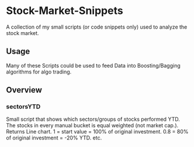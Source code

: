# Stock-Market-Snippets

A collection of my small scripts (or code snippets only) used to analyze the stock market.

## Usage

Many of these Scripts could be used to feed Data into Boosting/Bagging algorithms for algo trading.

## Overview

### sectorsYTD

Small script that shows which sectors/groups of stocks performed YTD. 
The stocks in every manual bucket is equal weighted (not market cap.).
Returns Line chart. 1 = start value = 100% of original investment. 
0.8 = 80% of original investment = -20% YTD. etc.

